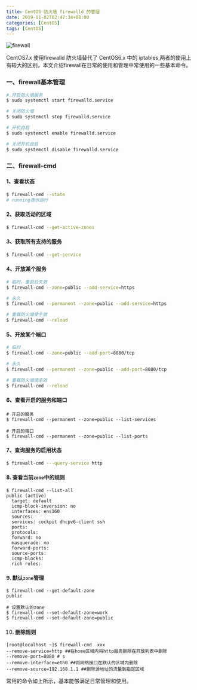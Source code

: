 ```yaml
---
title: CentOS 防火墙 firewalld 的管理
date: 2019-11-02T02:47:34+08:00
categories: [CentOS]
tags: [CentOS]
---
```


![firewall](/images/firewall.png "firewall")

CentOS7.x 使用firewalld 防火墙替代了 CentOS6.x 中的 iptables,两者的使用上有较大的区别，本文介绍firewall在日常的使用和管理中常使用的一些基本命令。

<!--more-->

### 一、firewall基本管理

```bash
# 开启防火墙服务
$ sudo systemctl start firewalld.service

# 关闭防火墙
$ sudo systemctl stop firewalld.service

# 开机自启
$ sudo systemctl enable firewalld.service

# 关闭开机自启
$ sudo systemctl disable firewalld.service
```

### 二、firewall-cmd

#### 1、查看状态

```bash
$ firewall-cmd --state
# running表示运行
```

#### 2、获取活动的区域

```bash
$ firewall-cmd --get-active-zones
```

#### 3、获取所有支持的服务

```bash
$ firewall-cmd --get-service
```

#### 4、开放某个服务

```bash
# 临时，重启后失效
$ firewall-cmd --zone=public --add-service=https

# 永久
$ firewall-cmd --permanent --zone=public --add-service=https

# 重载防火墙使生效
$ firewall-cmd --reload
```

#### 5、开放某个端口

```bash
# 临时
$ firewall-cmd --zone=public --add-port=8080/tcp

# 永久
$ firewall-cmd --permanent --zone=public --add-port=8080/tcp

# 重载防火墙使生效
$ firewall-cmd --reload
```

#### 6、查看开启的服务和端口

```shell
# 开启的服务
$ firewall-cmd --permanent --zone=public --list-services

# 开启的端口
$ firewall-cmd --permanent --zone=public --list-ports
```

#### 7、查询服务的启用状态

```bash
$ firewall-cmd ---query-service http
```

#### 8. 查看当前`zone`中的规则

```shell
$ firewall-cmd --list-all
public (active)
  target: default
  icmp-block-inversion: no
  interfaces: ens160
  sources:
  services: cockpit dhcpv6-client ssh
  ports:
  protocols:
  forward: no
  masquerade: no
  forward-ports:
  source-ports:
  icmp-blocks:
  rich rules:
```

#### 9. 默认`zone`管理

```shell
$ firewall-cmd --get-default-zone 
public

# 设置默认的zone
$ firewall-cmd --set-default-zone=work
$ firewall-cmd --set-default-zone=public
```

10. #### 删除规则

```shell
[root@localhost ~]$ firewall-cmd  xxx
--remove-service=http ##在home区域内将http服务删除在开放列表中删除
--remove-port=8080 # s
--remove-interface=eth0 ##将网络接口在默认的区域内删除
--remove-source=192.168.1.1 ##删除源地址的流量到指定区域
```

常用的命令如上所示，基本能够满足日常管理和使用。
